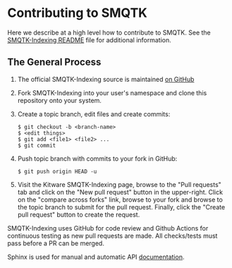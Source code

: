 # Contributing to SMQTK

Here we describe at a high level how to contribute to SMQTK.
See the [SMQTK-Indexing README] file for additional information.


## The General Process

1.  The official SMQTK-Indexing source is maintained [on GitHub]

2.  Fork SMQTK-Indexing into your user's namespace and clone this repository
    onto your system.

3.  Create a topic branch, edit files and create commits:

        $ git checkout -b <branch-name>
        $ <edit things>
        $ git add <file1> <file2> ...
        $ git commit

4.  Push topic branch with commits to your fork in GitHub:

        $ git push origin HEAD -u

5.  Visit the Kitware SMQTK-Indexing page, browse to the "Pull requests" tab
    and click on the "New pull request" button in the upper-right.
    Click on the "compare across forks" link, browse to your fork and browse to
    the topic branch to submit for the pull request.
    Finally, click the "Create pull request" button to create the request.


SMQTK-Indexing uses GitHub for code review and Github Actions for continuous
testing as new pull requests are made.
All checks/tests must pass before a PR can be merged.

Sphinx is used for manual and automatic API [documentation].


[SMQTK-Indexing README]: README.md
[on GitHub]: https://github.com/Kitware/SMQTK-Indexing
[documentation]: docs/
